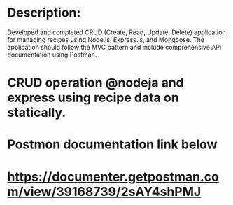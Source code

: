 # Description:

Developed and completed CRUD (Create, Read, Update, Delete) application for managing recipes using Node.js,  Express.js, and Mongoose. The application should follow the MVC pattern and include comprehensive API documentation using Postman.



# CRUD operation @nodeja and express using recipe data on statically.

# Postmon documentation link below

# https://documenter.getpostman.com/view/39168739/2sAY4shPMJ